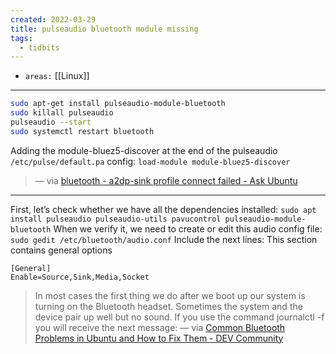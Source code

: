 ```yaml
---
created: 2022-03-29
title: pulseaudio bluetooth module missing
tags:
  - tidbits
---
```


- `areas:` [[Linux]]

---
```bash
sudo apt-get install pulseaudio-module-bluetooth
sudo killall pulseaudio
pulseaudio --start    
sudo systemctl restart bluetooth
```


Adding the module-bluez5-discover at the end of the pulseaudio `/etc/pulse/default.pa` config:
`load-module module-bluez5-discover` 

> — via [bluetooth - a2dp-sink profile connect failed - Ask Ubuntu](https://askubuntu.com/questions/1172000/a2dp-sink-profile-connect-failed)


---
First, let’s check whether we have all the dependencies installed:
`sudo apt install pulseaudio pulseaudio-utils pavucontrol pulseaudio-module-bluetooth`
When we verify it, we need to create or edit this audio config file:
`sudo gedit /etc/bluetooth/audio.conf`
Include the next lines:
This section contains general options
```
[General]
Enable=Source,Sink,Media,Socket
```

> In most cases the first thing we do after we boot up our system is turning on the Bluetooth headset. Sometimes the system and the device pair up well but no sound. If you use the command journalctl -f you will receive the next message:
 — via [Common Bluetooth Problems in Ubuntu and How to Fix Them - DEV Community](https://dev.to/campbelljones74/common-bluetooth-problems-in-ubuntu-and-how-to-fix-them-18b5)